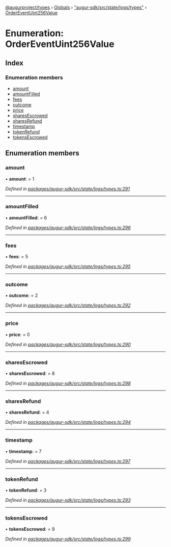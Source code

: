 [@augurproject/types](../README.md) › [Globals](../globals.md) › ["augur-sdk/src/state/logs/types"](../modules/_augur_sdk_src_state_logs_types_.md) › [OrderEventUint256Value](_augur_sdk_src_state_logs_types_.ordereventuint256value.md)

# Enumeration: OrderEventUint256Value

## Index

### Enumeration members

* [amount](_augur_sdk_src_state_logs_types_.ordereventuint256value.md#amount)
* [amountFilled](_augur_sdk_src_state_logs_types_.ordereventuint256value.md#amountfilled)
* [fees](_augur_sdk_src_state_logs_types_.ordereventuint256value.md#fees)
* [outcome](_augur_sdk_src_state_logs_types_.ordereventuint256value.md#outcome)
* [price](_augur_sdk_src_state_logs_types_.ordereventuint256value.md#price)
* [sharesEscrowed](_augur_sdk_src_state_logs_types_.ordereventuint256value.md#sharesescrowed)
* [sharesRefund](_augur_sdk_src_state_logs_types_.ordereventuint256value.md#sharesrefund)
* [timestamp](_augur_sdk_src_state_logs_types_.ordereventuint256value.md#timestamp)
* [tokenRefund](_augur_sdk_src_state_logs_types_.ordereventuint256value.md#tokenrefund)
* [tokensEscrowed](_augur_sdk_src_state_logs_types_.ordereventuint256value.md#tokensescrowed)

## Enumeration members

###  amount

• **amount**: = 1

*Defined in [packages/augur-sdk/src/state/logs/types.ts:291](https://github.com/AugurProject/augur/blob/69c4be52bf/packages/augur-sdk/src/state/logs/types.ts#L291)*

___

###  amountFilled

• **amountFilled**: = 6

*Defined in [packages/augur-sdk/src/state/logs/types.ts:296](https://github.com/AugurProject/augur/blob/69c4be52bf/packages/augur-sdk/src/state/logs/types.ts#L296)*

___

###  fees

• **fees**: = 5

*Defined in [packages/augur-sdk/src/state/logs/types.ts:295](https://github.com/AugurProject/augur/blob/69c4be52bf/packages/augur-sdk/src/state/logs/types.ts#L295)*

___

###  outcome

• **outcome**: = 2

*Defined in [packages/augur-sdk/src/state/logs/types.ts:292](https://github.com/AugurProject/augur/blob/69c4be52bf/packages/augur-sdk/src/state/logs/types.ts#L292)*

___

###  price

• **price**: = 0

*Defined in [packages/augur-sdk/src/state/logs/types.ts:290](https://github.com/AugurProject/augur/blob/69c4be52bf/packages/augur-sdk/src/state/logs/types.ts#L290)*

___

###  sharesEscrowed

• **sharesEscrowed**: = 8

*Defined in [packages/augur-sdk/src/state/logs/types.ts:298](https://github.com/AugurProject/augur/blob/69c4be52bf/packages/augur-sdk/src/state/logs/types.ts#L298)*

___

###  sharesRefund

• **sharesRefund**: = 4

*Defined in [packages/augur-sdk/src/state/logs/types.ts:294](https://github.com/AugurProject/augur/blob/69c4be52bf/packages/augur-sdk/src/state/logs/types.ts#L294)*

___

###  timestamp

• **timestamp**: = 7

*Defined in [packages/augur-sdk/src/state/logs/types.ts:297](https://github.com/AugurProject/augur/blob/69c4be52bf/packages/augur-sdk/src/state/logs/types.ts#L297)*

___

###  tokenRefund

• **tokenRefund**: = 3

*Defined in [packages/augur-sdk/src/state/logs/types.ts:293](https://github.com/AugurProject/augur/blob/69c4be52bf/packages/augur-sdk/src/state/logs/types.ts#L293)*

___

###  tokensEscrowed

• **tokensEscrowed**: = 9

*Defined in [packages/augur-sdk/src/state/logs/types.ts:299](https://github.com/AugurProject/augur/blob/69c4be52bf/packages/augur-sdk/src/state/logs/types.ts#L299)*
